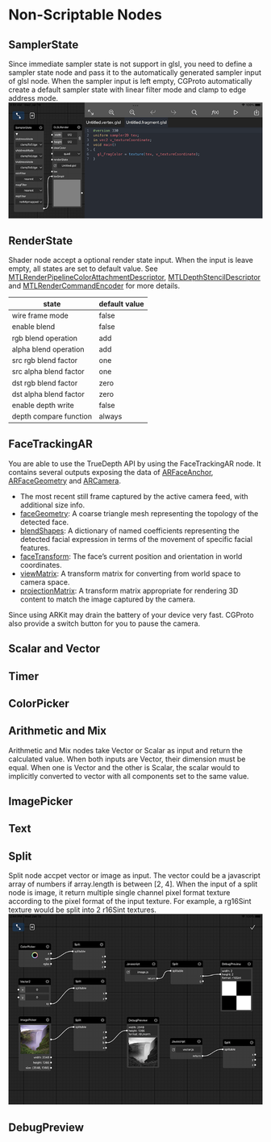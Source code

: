 # Non-Scriptable Nodes

## SamplerState
Since immediate sampler state is not support in glsl, you need to define a sampler state node and pass it to the automatically generated sampler input of glsl node. When the sampler input is left empty, CGProto automatically create a default sampler state with linear filter mode and clamp to edge address mode.
![](_assets/2.png)

## RenderState
Shader node accept a optional render state input. When the input is leave empty, all states are set to default value. See [MTLRenderPipelineColorAttachmentDescriptor](https://developer.apple.com/documentation/metal/mtlrenderpipelinecolorattachmentdescriptor), [MTLDepthStencilDescriptor](https://developer.apple.com/documentation/metal/mtldepthstencildescriptor/) and [MTLRenderCommandEncoder](https://developer.apple.com/documentation/metal/mtlrendercommandencoder/1516029-settrianglefillmode/) for more details. 

|  state | default value
| ---- | ---- |
| wire frame mode | false
| enable blend | false
| rgb blend operation | add
| alpha blend operation | add
| src rgb blend factor | one
| src alpha blend factor | one
| dst rgb blend factor | zero
| dst alpha blend factor | zero
| enable depth write | false
| depth compare function | always

## FaceTrackingAR
You are able to use the TrueDepth API by using the FaceTrackingAR node. It contains several outputs exposing the data of [ARFaceAnchor](https://developer.apple.com/documentation/arkit/arfaceanchor/), [ARFaceGeometry](https://developer.apple.com/documentation/arkit/arfacegeometry) and [ARCamera](https://developer.apple.com/documentation/arkit/arcamera/). 

- The most recent still frame captured by the active camera feed, with additional size info.
- [faceGeometry](https://developer.apple.com/documentation/arkit/arfacegeometry): A coarse triangle mesh representing the topology of the detected face.
- [blendShapes](https://developer.apple.com/documentation/arkit/arfaceanchor/2928251-blendshapes): A dictionary of named coefficients representing the detected facial expression in terms of the movement of specific facial features.
- [faceTransform](https://developer.apple.com/documentation/arkit/aranchor/2867981-transform): The face’s current position and orientation in world coordinates.
- [viewMatrix](https://developer.apple.com/documentation/arkit/arcamera/2921672-viewmatrix): A transform matrix for converting from world space to camera space.
- [projectionMatrix](https://developer.apple.com/documentation/arkit/arcamera/2887458-projectionmatrix): A transform matrix appropriate for rendering 3D content to match the image captured by the camera.

Since using ARKit may drain the battery of your device very fast. CGProto also provide a switch button for you to pause the camera. 

## Scalar and Vector

## Timer
## ColorPicker
## Arithmetic and Mix
Arithmetic and Mix nodes take Vector or Scalar as input and return the calculated value. When both inputs are Vector, their dimension must be equal. When one is Vector and the other is Scalar, the scalar would to implicitly converted to vector with all components set to the same value. 

## ImagePicker
## Text
## Split
Split node accpet vector or image as input. The vector could be a javascript array of numbers if array.length is between [2, 4]. When the input of a split node is image, it return multiple single channel pixel format texture according to the pixel format of the input texture. For example, a rg16Sint texture would be split into 2 r16Sint textures.
![](_assets/3.png)
## DebugPreview


